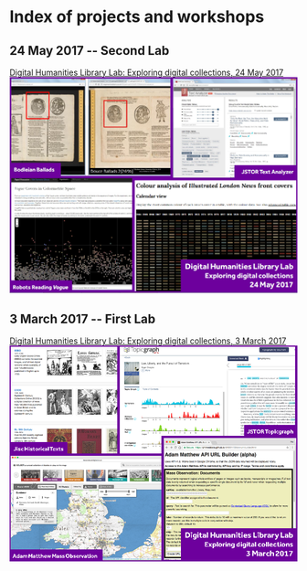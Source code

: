 # Index of projects and workshops

## 24 May 2017 -- Second Lab
[Digital Humanities Library Lab: Exploring digital collections, 24 May 2017](./dhll201705/index.html)
[![Digital Humanities Library Lab - Exploring digital collections, 24 May 2017][4]][3]

## 3 March 2017 -- First Lab
[Digital Humanities Library Lab: Exploring digital collections, 3 March 2017](./dhll201703/index.html)
[![Digital Humanities Library Lab - Exploring digital collections, 3 March 2017][2]][1]

  [1]: ./dhll201703/index.html
  [2]: ./dhll201703/img/dhll1703-cover.png
  [3]: ./dhll201705/index.html
  [4]: ./dhll201705/img/dhll1705-cover.png
